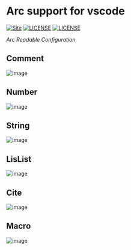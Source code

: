 Arc support for vscode
======================
[![Site](https://img.shields.io/badge/ARC-v0.4-%23FF4D5B.svg?style=flat-square)](https://github.com/toml-lang/toml)
[![LICENSE](https://img.shields.io/badge/license-Anti%20996-blue.svg?style=flat-square)](https://github.com/996icu/996.ICU/blob/master/LICENSE)
[![LICENSE](https://img.shields.io/badge/license-MPL%202.0-blue.svg?style=flat-square)](https://github.com/GalAster/vscode-toml/blob/master/License.md)

*Arc Readable Configuration*


## Comment

![image](https://user-images.githubusercontent.com/17541209/56973933-6bdb8a00-6ba0-11e9-9da7-ab09da7a567e.png)

## Number

![image](https://user-images.githubusercontent.com/17541209/56974004-94fc1a80-6ba0-11e9-840e-f09400881282.png)

## String

![image](https://user-images.githubusercontent.com/17541209/56974042-a9401780-6ba0-11e9-82bc-8c7809faffea.png)

## LisList

![image](https://user-images.githubusercontent.com/17541209/56974145-e0aec400-6ba0-11e9-8967-d0dca13bee2d.png)

## Cite

![image](https://user-images.githubusercontent.com/17541209/56974218-04720a00-6ba1-11e9-8304-9df51c941860.png)

## Macro

![image](https://user-images.githubusercontent.com/17541209/56974268-194e9d80-6ba1-11e9-812a-064a64646fd2.png)
